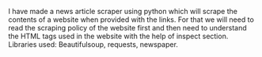 I have made a news article scraper using python which will scrape the contents of a website when provided with the links.
For that we will need to read the scraping policy of the website first and then need to understand the HTML tags used in the website with the help of inspect section.
Libraries used: Beautifulsoup, requests, newspaper.
